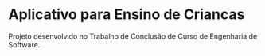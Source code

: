 # Aplicativo para Ensino de Criancas
 Projeto desenvolvido no Trabalho de Conclusão de Curso de Engenharia de Software.
